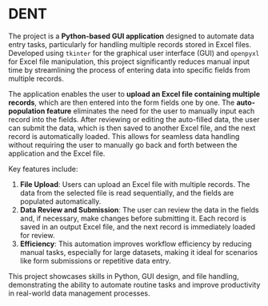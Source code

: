 # DENT
The project is a **Python-based GUI application** designed to automate data entry tasks, particularly for handling multiple records stored in Excel files. Developed using `tkinter` for the graphical user interface (GUI) and `openpyxl` for Excel file manipulation, this project significantly reduces manual input time by streamlining the process of entering data into specific fields from multiple records.

The application enables the user to **upload an Excel file containing multiple records**, which are then entered into the form fields one by one. The **auto-population feature** eliminates the need for the user to manually input each record into the fields. After reviewing or editing the auto-filled data, the user can submit the data, which is then saved to another Excel file, and the next record is automatically loaded. This allows for seamless data handling without requiring the user to manually go back and forth between the application and the Excel file.

Key features include:
1. **File Upload**: Users can upload an Excel file with multiple records. The data from the selected file is read sequentially, and the fields are populated automatically.
2. **Data Review and Submission**: The user can review the data in the fields and, if necessary, make changes before submitting it. Each record is saved in an output Excel file, and the next record is immediately loaded for review.
3. **Efficiency**: This automation improves workflow efficiency by reducing manual tasks, especially for large datasets, making it ideal for scenarios like form submissions or repetitive data entry.

This project showcases skills in Python, GUI design, and file handling, demonstrating the ability to automate routine tasks and improve productivity in real-world data management processes.
